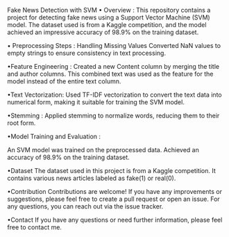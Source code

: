 Fake News Detection with SVM
• Overview :
This repository contains a project for detecting fake news using a Support Vector Machine (SVM) model. The dataset used is from a Kaggle competition, and the model achieved an impressive accuracy of 98.9% on the training dataset.

• Preprocessing Steps :
Handling Missing Values
Converted NaN values to empty strings to ensure consistency in text processing.

•Feature Engineering :
Created a new Content column by merging the title and author columns. This combined text was used as the feature for the model instead of the entire text column.

•Text Vectorization:
Used TF-IDF vectorization to convert the text data into numerical form, making it suitable for training the SVM model.

•Stemming :
Applied stemming to normalize words, reducing them to their root form.

•Model Training and Evaluation :

An SVM model was trained on the preprocessed data.
Achieved an accuracy of 98.9% on the training dataset.

•Dataset
The dataset used in this project is from a Kaggle competition. It contains various news articles labeled as fake(1) or real(0).

•Contribution
Contributions are welcome! If you have any improvements or suggestions, please feel free to create a pull request or open an issue. For any questions, you can reach out via the issue tracker.

•Contact
If you have any questions or need further information, please feel free to contact me.
